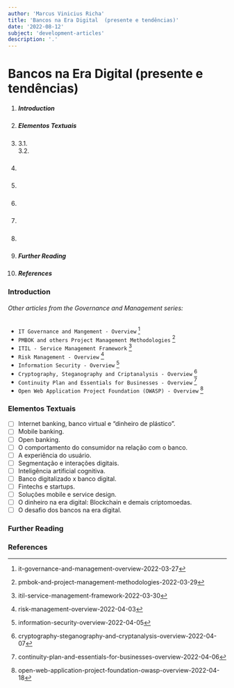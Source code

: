 ```yaml
---
author: 'Marcus Vinicius Richa'
title: 'Bancos na Era Digital  (presente e tendências)'
date: '2022-08-12'
subject: 'development-articles'
description: '.'
---
```


# Bancos na Era Digital  (presente e tendências)

1. ##### Introduction  
2. ##### Elementos Textuais
3. #####  
	3.1.	
	3.2.
4. ##### 
5. ##### 
6. ##### 
7. #####  
8. ##### 
9. ##### Further Reading
10. ##### References

### Introduction
 


###### Other articles from the Governance and Management series:
- `IT Governance and Mangement - Overview` [^1]
- `PMBOK and others Project Management Methodologies` [^2]
- `ITIL - Service Management Framework` [^3]
- `Risk Management - Overview` [^4]
- `Information Security - Overview` [^5]
- `Cryptography, Steganography and Criptanalysis - Overview` [^6]
- `Continuity Plan and Essentials for Businesses - Overview` [^7]     
- `Open Web Application Project Foundation (OWASP) - Overview` [^8]



### Elementos Textuais














- [  ] Internet banking, banco virtual e “dinheiro de plástico”. 
- [  ] Mobile banking. 
- [  ] Open banking. 
- [  ] O comportamento do consumidor na relação com o banco. 
- [  ] A experiência do usuário. 
- [  ] Segmentação e interações digitais. 
- [  ] Inteligência artificial cognitiva. 
- [  ] Banco digitalizado x banco digital. 
- [  ] Fintechs e startups. 
- [  ] Soluções mobile e service design. 
- [  ] O dinheiro na era digital: Blockchain e demais criptomoedas. 
- [  ] O desafio dos bancos na era digital.

### Further Reading



[]()

### References



[]()


[^1]:it-governance-and-management-overview-2022-03-27

[^2]:pmbok-and-project-management-methodologies-2022-03-29

[^3]:itil-service-management-framework-2022-03-30

[^4]:risk-management-overview-2022-04-03

[^5]:information-security-overview-2022-04-05

[^6]:cryptography-steganography-and-cryptanalysis-overview-2022-04-07

[^7]:continuity-plan-and-essentials-for-businesses-overview-2022-04-06

[^8]:open-web-application-project-foundation-owasp-overview-2022-04-18


